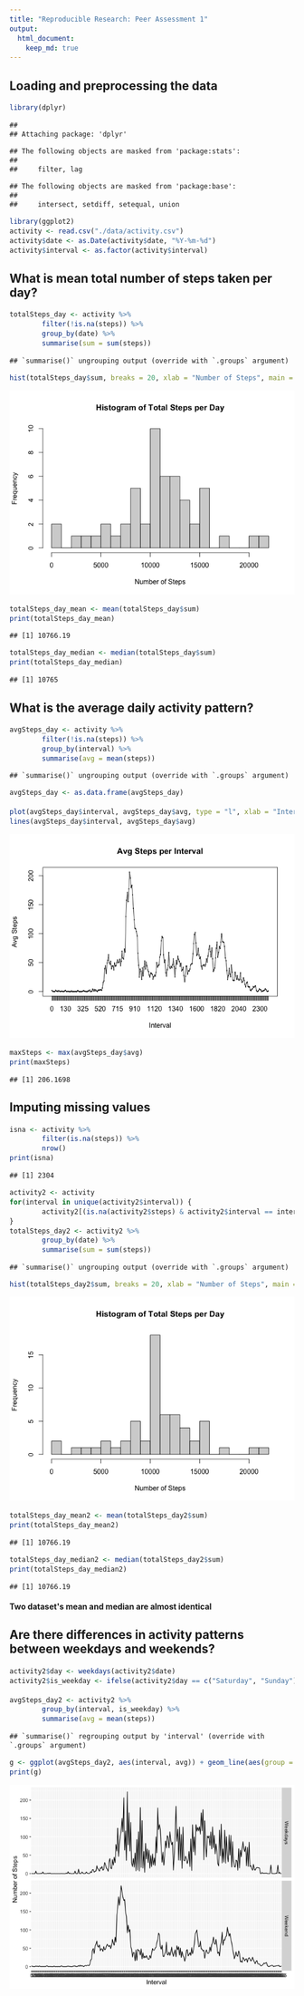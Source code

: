 ```yaml
---
title: "Reproducible Research: Peer Assessment 1"
output: 
  html_document:
    keep_md: true
---
```



## Loading and preprocessing the data

```r
library(dplyr)
```

```
## 
## Attaching package: 'dplyr'
```

```
## The following objects are masked from 'package:stats':
## 
##     filter, lag
```

```
## The following objects are masked from 'package:base':
## 
##     intersect, setdiff, setequal, union
```

```r
library(ggplot2)
activity <- read.csv("./data/activity.csv")
activity$date <- as.Date(activity$date, "%Y-%m-%d")
activity$interval <- as.factor(activity$interval)
```
## What is mean total number of steps taken per day?

```r
totalSteps_day <- activity %>%
        filter(!is.na(steps)) %>%
        group_by(date) %>%
        summarise(sum = sum(steps))
```

```
## `summarise()` ungrouping output (override with `.groups` argument)
```

```r
hist(totalSteps_day$sum, breaks = 20, xlab = "Number of Steps", main = "Histogram of Total Steps per Day")
```

![](PA1_template_files/figure-html/totalSteps-1.png)<!-- -->

```r
totalSteps_day_mean <- mean(totalSteps_day$sum)
print(totalSteps_day_mean)
```

```
## [1] 10766.19
```

```r
totalSteps_day_median <- median(totalSteps_day$sum)
print(totalSteps_day_median)
```

```
## [1] 10765
```
## What is the average daily activity pattern?

```r
avgSteps_day <- activity %>%
        filter(!is.na(steps)) %>%
        group_by(interval) %>%
        summarise(avg = mean(steps))
```

```
## `summarise()` ungrouping output (override with `.groups` argument)
```

```r
avgSteps_day <- as.data.frame(avgSteps_day)

plot(avgSteps_day$interval, avgSteps_day$avg, type = "l", xlab = "Interval", ylab = "Avg Steps", main = "Avg Steps per Interval")
lines(avgSteps_day$interval, avgSteps_day$avg)
```

![](PA1_template_files/figure-html/Avg-1.png)<!-- -->

```r
maxSteps <- max(avgSteps_day$avg)
print(maxSteps)
```

```
## [1] 206.1698
```
## Imputing missing values

```r
isna <- activity %>%
        filter(is.na(steps)) %>%
        nrow()
print(isna)
```

```
## [1] 2304
```

```r
activity2 <- activity
for(interval in unique(activity2$interval)) {
        activity2[(is.na(activity2$steps) & activity2$interval == interval),]$steps <- avgSteps_day[avgSteps_day$interval == interval,]$avg
}
totalSteps_day2 <- activity2 %>%
        group_by(date) %>%
        summarise(sum = sum(steps))
```

```
## `summarise()` ungrouping output (override with `.groups` argument)
```

```r
hist(totalSteps_day2$sum, breaks = 20, xlab = "Number of Steps", main = "Histogram of Total Steps per Day")
```

![](PA1_template_files/figure-html/missing-1.png)<!-- -->

```r
totalSteps_day_mean2 <- mean(totalSteps_day2$sum)
print(totalSteps_day_mean2)
```

```
## [1] 10766.19
```

```r
totalSteps_day_median2 <- median(totalSteps_day2$sum)
print(totalSteps_day_median2)
```

```
## [1] 10766.19
```
#### Two dataset's mean and median are almost identical

## Are there differences in activity patterns between weekdays and weekends?

```r
activity2$day <- weekdays(activity2$date)
activity2$is_weekday <- ifelse(activity2$day == c("Saturday", "Sunday"), "Weekdays", "Weekend")

avgSteps_day2 <- activity2 %>%
        group_by(interval, is_weekday) %>%
        summarise(avg = mean(steps))
```

```
## `summarise()` regrouping output by 'interval' (override with `.groups` argument)
```

```r
g <- ggplot(avgSteps_day2, aes(interval, avg)) + geom_line(aes(group = 1)) + facet_grid(is_weekday~.) + ylab("Number of Steps") + xlab("Interval")
print(g)
```

![](PA1_template_files/figure-html/weekend-1.png)<!-- -->





